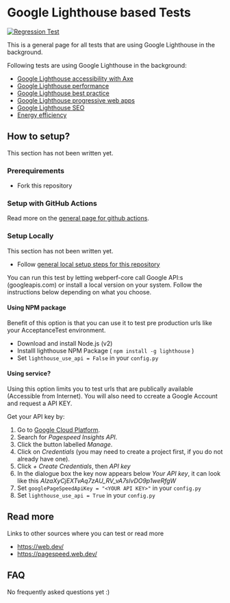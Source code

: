 # Google Lighthouse based Tests
[![Regression Test](https://github.com/Webperf-se/webperf_core/actions/workflows/regression-test-google-lighthouse-based.yml/badge.svg)](https://github.com/Webperf-se/webperf_core/actions/workflows/regression-test-google-lighthouse-based.yml)

This is a general page for all tests that are using Google Lighthouse in the background.

Following tests are using Google Lighthouse in the background:
* [Google Lighthouse accessibility with Axe](google-lighthouse-a11y.md)
* [Google Lighthouse performance](google-lighthouse-performance.md)
* [Google Lighthouse best practice](google-lighthouse-best-practice.md)
* [Google Lighthouse progressive web apps](google-lighthouse-pwa.md)
* [Google Lighthouse SEO](google-lighthouse-seo.md)
* [Energy efficiency](energy-efficiency.md)

## How to setup?

This section has not been written yet.

### Prerequirements

* Fork this repository

### Setup with GitHub Actions

Read more on the [general page for github actions](../getting-started-github-actions.md).

### Setup Locally

This section has not been written yet.
* Follow [general local setup steps for this repository](../getting-started-local.md)

You can run this test by letting webperf-core call Google API:s (googleapis.com) or install a local version on your system.
Follow the instructions below depending on what you choose.

#### Using NPM package

Benefit of this option is that you can use it to test pre production urls like your AcceptanceTest environment.

* Download and install Node.js (v2)
* Installl lighthouse NPM Package ( `npm install -g lighthouse` )
* Set `lighthouse_use_api = False` in your `config.py`

#### Using service?

Using this option limits you to test urls that are publically available (Accessible from Internet).
You will also need to ccreate a Google Account and request a API KEY.

Get your API key by:
1. Go to [Google Cloud Platform](https://console.cloud.google.com/apis).
2. Search for *Pagespeed Insights API*.
3. Click the button labelled *Manage*.
4. Click on *Credentials* (you may need to create a project first, if you do not already have one).
5. Click *+ Create Credentials*, then *API key*
6. In the dialogue box the key now appears below *Your API key*, it can look like this *AIzaXyCjEXTvAq7zAU_RV_vA7slvDO9p1weRfgW*
7. Set `googlePageSpeedApiKey = "<YOUR API KEY>"` in your `config.py`
8. Set `lighthouse_use_api = True` in your `config.py`

## Read more

Links to other sources where you can test or read more
* https://web.dev/
* https://pagespeed.web.dev/


## FAQ

No frequently asked questions yet :)
